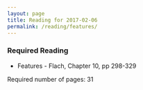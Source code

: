 ```yaml
---
layout: page
title: Reading for 2017-02-06
permalink: /reading/features/
---
```

### Required Reading ###
- Features - Flach, Chapter 10, pp 298-329

Required number of pages: 31
